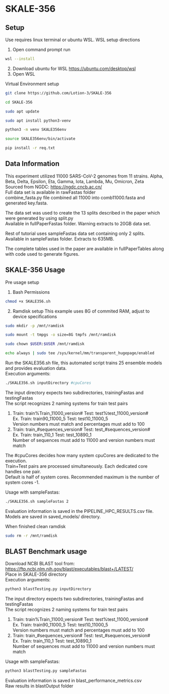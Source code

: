 # SKALE-356

## Setup

Use requires linux terminal or ubuntu WSL.
WSL setup directions
1. Open command prompt run
```bash
wsl --install
```
2. Download ubuntu for WSL https://ubuntu.com/desktop/wsl
3. Open WSL

Virtual Environment setup  
```bash
git clone https://github.com/Lotion-3/SKALE-356
```
```bash
cd SKALE-356
```
```bash
sudo apt update
```
```bash
sudo apt install python3-venv
```
```bash
python3 -m venv SKALE356env
```
```bash
source SKALE356env/bin/activate
```
```bash
pip install -r req.txt
```

## Data Information  
This experiment utilized 11000 SARS-CoV-2 genomes from 11 strains. Alpha, Beta, Delta, Epsilon, Eta, Gamma, Iota, Lambda, Mu, Omicron, Zeta  
Sourced from NGDC: https://ngdc.cncb.ac.cn/  
Full data set is available in rawFastas folder  
combine_fasta.py file combined all 11000 into comb11000.fasta and generated key.fasta.     

The data set was used to create the 13 splits described in the paper which were generated by using split.py   
Available in fullPaperFastas folder. Warning extracts to 20GB data set.  

Rest of tutorial uses sampleFastas data set containing only 2 splits.  
Available in sampleFastas folder. Extracts to 635MB.  

The complete tables used in the paper are available in fullPaperTables along with code used to generate figures.  

## SKALE-356 Usage  
Pre usage setup  
1. Bash Permissions  
```bash
chmod +x SKALE356.sh
```
2. Ramdisk setup
This example uses 8G of commited RAM, adjust to device specifications   
```bash
sudo mkdir -p /mnt/ramdisk
```
```bash
sudo mount -t tmpgs -o size=8G tmpfs /mnt/ramdisk
```
```bash
sudo chown $USER:$USER /mnt/ramdisk
```
```bash
echo always | sudo tee /sys/kernel/mm/transparent_hugepage/enabled
```
Run the SKALE356.sh file, this automated script trains 25 ensemble models and provides evaluation data.  
Execution arguments:  
```bash
./SKALE356.sh inputDirectory #cpuCores
```
The input directory expects two subdirectories, trainingFastas and testingFastas    
The script recognizes 2 naming systems for train test pairs  
1. Train: train%Train_11000_version# Test: test%test_11000_version#  
Ex. Train: train90_11000_5 Test: test10_11000_5  
Version numbers must match and percentages must add to 100  
2. Train: train_#sequences_version# Test: test_#sequences_version#   
Ex. Train: train_110_1 Test: test_10890_1  
Number of sequences must add to 11000 and version numbers must match  

The #cpuCores decides how many system cpuCores are dedicated to the execution.   
Train+Test pairs are processed simultaneously. Each dedicated core handles one pair.  
Default is half of system cores. Recommended maximum is the number of system cores -1.  

Usage with sampleFastas:  
```bash
./SKALE356.sh sampleFastas 2
```
Evaluation information is saved in the PIPELINE_HPC_RESULTS.csv file.  
Models are saved in saved_models/ directory.  

When finished clean ramdisk
```bash
sudo rm -r /mnt/ramdisk
```

## BLAST Benchmark usage
Download NCBI BLAST tool from: 
https://ftp.ncbi.nlm.nih.gov/blast/executables/blast+/LATEST/  
Place in SKALE-356 directory  
Execution arguments:
```bash
python3 blastTesting.py inputDirectory
```
The input directory expects two subdirectories, trainingFastas and testingFastas    
The script recognizes 2 naming systems for train test pairs  
1. Train: train%Train_11000_version# Test: test%test_11000_version#  
Ex. Train: train90_11000_5 Test: test10_11000_5  
Version numbers must match and percentages must add to 100  
2. Train: train_#sequences_version# Test: test_#sequences_version#   
Ex. Train: train_110_1 Test: test_10890_1  
Number of sequences must add to 11000 and version numbers must match

Usage with sampleFastas:
```bash  
python3 blastTesting.py sampleFastas
```

Evaluation information is saved in blast_performance_metrics.csv  
Raw results in blastOutput folder  


